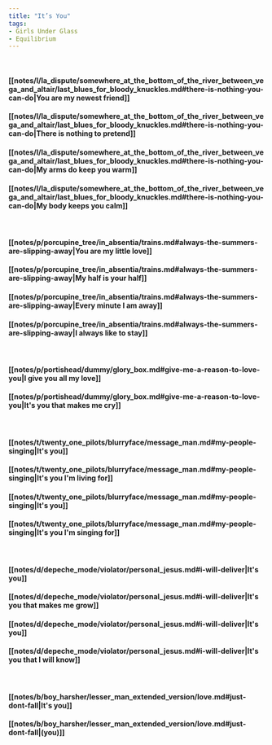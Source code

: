 ```yaml
---
title: "It’s You"
tags:
- Girls Under Glass
- Equilibrium
---
```

&nbsp;
#### [[notes/l/la_dispute/somewhere_at_the_bottom_of_the_river_between_vega_and_altair/last_blues_for_bloody_knuckles.md#there-is-nothing-you-can-do|You are my newest friend]]
#### [[notes/l/la_dispute/somewhere_at_the_bottom_of_the_river_between_vega_and_altair/last_blues_for_bloody_knuckles.md#there-is-nothing-you-can-do|There is nothing to pretend]]
#### [[notes/l/la_dispute/somewhere_at_the_bottom_of_the_river_between_vega_and_altair/last_blues_for_bloody_knuckles.md#there-is-nothing-you-can-do|My arms do keep you warm]]
#### [[notes/l/la_dispute/somewhere_at_the_bottom_of_the_river_between_vega_and_altair/last_blues_for_bloody_knuckles.md#there-is-nothing-you-can-do|My body keeps you calm]]
&nbsp;
#### [[notes/p/porcupine_tree/in_absentia/trains.md#always-the-summers-are-slipping-away|You are my little love]]
#### [[notes/p/porcupine_tree/in_absentia/trains.md#always-the-summers-are-slipping-away|My half is your half]]
#### [[notes/p/porcupine_tree/in_absentia/trains.md#always-the-summers-are-slipping-away|Every minute I am away]]
#### [[notes/p/porcupine_tree/in_absentia/trains.md#always-the-summers-are-slipping-away|I always like to stay]]
&nbsp;
#### [[notes/p/portishead/dummy/glory_box.md#give-me-a-reason-to-love-you|I give you all my love]]
#### [[notes/p/portishead/dummy/glory_box.md#give-me-a-reason-to-love-you|It's you that makes me cry]]
&nbsp;
#### [[notes/t/twenty_one_pilots/blurryface/message_man.md#my-people-singing|It's you]]
#### [[notes/t/twenty_one_pilots/blurryface/message_man.md#my-people-singing|It's you I'm living for]]
#### [[notes/t/twenty_one_pilots/blurryface/message_man.md#my-people-singing|It's you]]
#### [[notes/t/twenty_one_pilots/blurryface/message_man.md#my-people-singing|It's you I'm singing for]]
&nbsp;
#### [[notes/d/depeche_mode/violator/personal_jesus.md#i-will-deliver|It's you]]
#### [[notes/d/depeche_mode/violator/personal_jesus.md#i-will-deliver|It's you that makes me grow]]
#### [[notes/d/depeche_mode/violator/personal_jesus.md#i-will-deliver|It's you]]
#### [[notes/d/depeche_mode/violator/personal_jesus.md#i-will-deliver|It's you that I will know]]
&nbsp;
#### [[notes/b/boy_harsher/lesser_man_extended_version/love.md#just-dont-fall|It's you]]
#### [[notes/b/boy_harsher/lesser_man_extended_version/love.md#just-dont-fall|(you)]]
